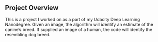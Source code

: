 ## Project Overview

This is a project I worked on as a part of my Udacity Deep Learning Nanodegree. Given an image, the algorithm will identify an estimate of the canine’s breed. If supplied an image of a human, the code will identify the resembling dog breed.



